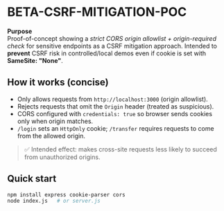 # BETA-CSRF-MITIGATION-POC

**Purpose**  
Proof-of-concept showing a *strict CORS origin allowlist + origin-required check* for sensitive endpoints as a CSRF mitigation approach. Intended to **prevent** CSRF risk in controlled/local demos even if cookie is set with **SameSite: "None"**.

## How it works (concise)
- Only allows requests from `http://localhost:3000` (origin allowlist).
- Rejects requests that omit the `Origin` header (treated as suspicious).
- CORS configured with `credentials: true` so browser sends cookies only when origin matches.
- `/login` sets an `HttpOnly` cookie; `/transfer` requires requests to come from the allowed origin.

> ✅ Intended effect: makes cross-site requests less likely to succeed from unauthorized origins.  

## Quick start
```bash
npm install express cookie-parser cors
node index.js   # or server.js
```
